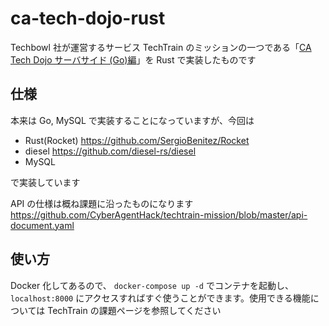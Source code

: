 # ca-tech-dojo-rust

Techbowl 社が運営するサービス TechTrain のミッションの一つである「[CA Tech Dojo サーバサイド (Go)編](https://techbowl.co.jp/techtrain/missions/12)」を Rust で実装したものです

## 仕様

本来は Go, MySQL で実装することになっていますが、今回は
- Rust(Rocket) https://github.com/SergioBenitez/Rocket
- diesel https://github.com/diesel-rs/diesel
- MySQL  

で実装しています

API の仕様は概ね課題に沿ったものになります　https://github.com/CyberAgentHack/techtrain-mission/blob/master/api-document.yaml

## 使い方

Docker 化してあるので、 `docker-compose up -d` でコンテナを起動し、 `localhost:8000` にアクセスすればすぐ使うことができます。使用できる機能については TechTrain の課題ページを参照してください
